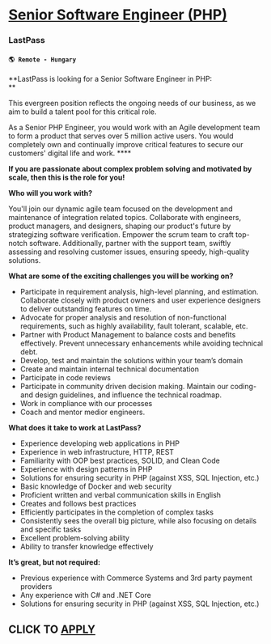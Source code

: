 # [Senior Software Engineer (PHP)](https://www.remotewlb.com/apply/senior-software-engineer-php-123142)  
### LastPass  
#### `🌎 Remote - Hungary`  

**LastPass is looking for a Senior Software Engineer in PHP:  
**

This evergreen position reflects the ongoing needs of our business, as we aim to build a talent pool for this critical role.

As a Senior PHP Engineer, you would work with an Agile development team to form a product that serves over 5 million active users. You would completely own and continually improve critical features to secure our customers' digital life and work. ****

**If you are passionate about complex problem solving and motivated by scale, then this is the role for you!**

**Who will you work with?**

You'll join our dynamic agile team focused on the development and maintenance of integration related topics. Collaborate with engineers, product managers, and designers, shaping our product's future by strategizing software verification. Empower the scrum team to craft top-notch software. Additionally, partner with the support team, swiftly assessing and resolving customer issues, ensuring speedy, high-quality solutions.

**What are some of the exciting challenges you will be working on?**

  * Participate in requirement analysis, high-level planning, and estimation. Collaborate closely with product owners and user experience designers to deliver outstanding features on time.
  * Advocate for proper analysis and resolution of non-functional requirements, such as highly availability, fault tolerant, scalable, etc.
  * Partner with Product Management to balance costs and benefits effectively. Prevent unnecessary enhancements while avoiding technical debt.
  * Develop, test and maintain the solutions within your team’s domain
  * Create and maintain internal technical documentation
  * Participate in code reviews
  * Participate in community driven decision making. Maintain our coding- and design guidelines, and influence the technical roadmap.
  * Work in compliance with our processes
  * Coach and mentor medior engineers.

**What does it take to work at LastPass?**

  * Experience developing web applications in PHP
  * Experience in web infrastructure, HTTP, REST
  * Familiarity with OOP best practices, SOLID, and Clean Code
  * Experience with design patterns in PHP
  * Solutions for ensuring security in PHP (against XSS, SQL Injection, etc.)
  * Basic knowledge of Docker and web security
  * Proficient written and verbal communication skills in English
  * Creates and follows best practices
  * Efficiently participates in the completion of complex tasks
  * Consistently sees the overall big picture, while also focusing on details and specific tasks
  * Excellent problem-solving ability
  * Ability to transfer knowledge effectively

**It’s great, but not required:**

  * Previous experience with Commerce Systems and 3rd party payment providers
  * Any experience with C# and .NET Core
  * Solutions for ensuring security in PHP (against XSS, SQL Injection, etc.)

  
## CLICK TO [APPLY](https://www.remotewlb.com/apply/senior-software-engineer-php-123142)

